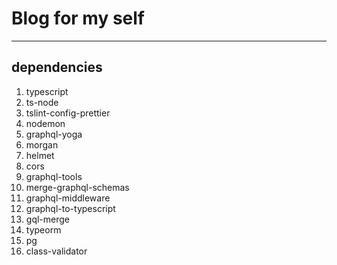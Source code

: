 # Blog for my self
---

## dependencies
  1. typescript
  2. ts-node
  3. tslint-config-prettier
  4. nodemon
  5. graphql-yoga
  6. morgan
  7. helmet
  8. cors
  9. graphql-tools
  10. merge-graphql-schemas
  11. graphql-middleware
  12. graphql-to-typescript
  13. gql-merge
  14. typeorm
  15. pg
  16. class-validator